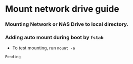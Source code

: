 # Mount network drive guide
### Mounting Network or NAS Drive to local directory.
### Adding auto mount during boot by ```fstab```

- To test mounting, run ```mount -a```

```
Pending
```
